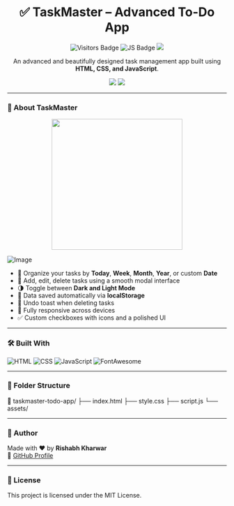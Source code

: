 <h1 align="center">✅ TaskMaster – Advanced To-Do App</h1>

<p align="center">
  <img src="https://komarev.com/ghpvc/?username=Rixhabh-k&label=Visitors&style=flat-square&color=blue" alt="Visitors Badge"/>
  <img src="https://img.shields.io/badge/Made%20With-JavaScript-yellow?style=flat-square&logo=javascript" alt="JS Badge"/>
  <img src="https://img.shields.io/badge/Status-Completed-brightgreen?style=flat-square"/>
</p>

<p align="center">
   An advanced and beautifully designed task management app built using <strong>HTML, CSS, and JavaScript</strong>.
</p>

<p align="center">
  <a href="https://taskmaster-to-do-app.netlify.app/" target="_blank"><img src="https://img.shields.io/badge/🔗-Live Demo-blue?style=for-the-badge"></a>
  <a href="https://github.com/Rixhabh-k" target="_blank"><img src="https://img.shields.io/badge/-GitHub-black?style=for-the-badge&logo=github"></a>
</p>

---

### 📌 About TaskMaster

<p align="center">
  <img src="https://user-images.githubusercontent.com/74038190/212484041-0f28ef57-d6a4-48de-b55e-8b86c78b84c7.gif" width="300"/>
</p>

![Image](https://github.com/user-attachments/assets/04d53eea-9401-42e7-bdae-b1bfbf0f6abc)

- 📅 Organize your tasks by **Today**, **Week**, **Month**, **Year**, or custom **Date**
- 📝 Add, edit, delete tasks using a smooth modal interface
- 🌗 Toggle between **Dark and Light Mode**
- 💾 Data saved automatically via **localStorage**
- 🧠 Undo toast when deleting tasks
- 📱 Fully responsive across devices
- ✅ Custom checkboxes with icons and a polished UI

---

### 🛠 Built With

![HTML](https://img.shields.io/badge/HTML-E34F26?style=flat-square&logo=html5&logoColor=white)
![CSS](https://img.shields.io/badge/CSS-1572B6?style=flat-square&logo=css3&logoColor=white)
![JavaScript](https://img.shields.io/badge/JavaScript-F7DF1E?style=flat-square&logo=javascript&logoColor=black)
![FontAwesome](https://img.shields.io/badge/FontAwesome-528DD7?style=flat-square&logo=fontawesome&logoColor=white)

---

### 📂 Folder Structure

📁 taskmaster-todo-app/
├── index.html
├── style.css
├── script.js
└── assets/


---

### 🚀 Author

Made with ❤️ by **Rishabh Kharwar**  
🔗 [GitHub Profile](https://github.com/Rixhabh-k)

---

### 📄 License

This project is licensed under the MIT License.
